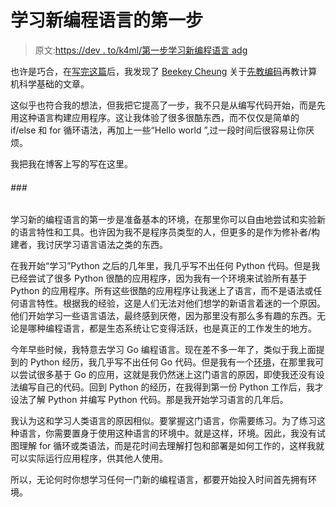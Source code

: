 # 学习新编程语言的第一步

> 原文:[https://dev . to/k4ml/第一步学习新编程语言 adg](https://dev.to/k4ml/first-step-in-learning-new-programming-language-adg)

也许是巧合，在[写完这篇](https://metak4ml.blogspot.my/2017/10/the-first-step-in-learning-new.html)后，我发现了 [Beekey Cheung](https://dev.to/pbeekums) 关于[先教编码](https://dev.to/pbeekums/teach-writing-code-first)再教计算机科学基础的文章。

这似乎也符合我的想法，但我把它提高了一步，我不只是从编写代码开始，而是先用这种语言构建应用程序。这让我体验了很多很酷东西，而不仅仅是简单的 if/else 和 for 循环语法，再加上一些“Hello world ”,过一段时间后很容易让你厌烦。

我把我在博客上写的写在这里。

###### [](#)###

学习新的编程语言的第一步是准备基本的环境，在那里你可以自由地尝试和实验新的语言特性和工具。也许因为我不是程序员类型的人，但更多的是作为修补者/构建者，我讨厌学习语言语法之类的东西。

在我开始“学习”Python 之后的几年里，我几乎写不出任何 Python 代码。但是我已经尝试了很多 Python 很酷的应用程序，因为我有一个环境来试验所有基于 Python 的应用程序。所有这些很酷的应用程序让我迷上了语言，而不是语法或任何语言特性。根据我的经验，这是人们无法对他们想学的新语言着迷的一个原因。他们开始学习一些语言语法，最终感到厌倦，因为那里没有那么多有趣的东西。无论是哪种编程语言，都是生态系统让它变得活跃，也是真正的工作发生的地方。

今年早些时候，我特意去学习 Go 编程语言。现在差不多一年了，类似于我上面提到的 Python 经历，我几乎写不出任何 Go 代码。但是我有一个[环境](https://github.com/devkini/notes/wiki/Go)，在那里我可以尝试很多基于 Go 的应用，这就是我仍然迷上这门语言的原因，即使我还没有设法编写自己的代码。回到 Python 的经历，在我得到第一份 Python 工作后，我才设法了解 Python 并编写 Python 代码。那是我开始学习语言的几年后。

我认为这和学习人类语言的原因相似。要掌握这门语言，你需要练习。为了练习这种语言，你需要置身于使用这种语言的环境中。就是这样，环境。因此，我没有试图理解 for 循环或类语法，而是花时间去理解打包和部署是如何工作的，这样我就可以实际运行应用程序，供其他人使用。

所以，无论何时你想学习任何一门新的编程语言，都要开始投入时间首先拥有环境。